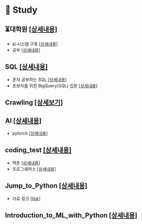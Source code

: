 # 📖 Study
## ⏳대학원 [[상세내용]](https://github.com/kbjung/Study/blob/main/graduate_school/README.md)
+ ai 시스템 구축 [[상세내용]](https://github.com/kbjung/Study/blob/main/graduate_school/rcsb/README.md)
+ 공부 [[상세내용]](https://github.com/kbjung/Study/blob/main/graduate_school/study/README.md)

## SQL [[상세내용]](https://github.com/kbjung/study/tree/main/SQL#readme)
+ 혼자 공부하는 SQL [[상세내용]](https://github.com/kbjung/Study/tree/main/SQL/MySQL#readme)
+ 초보자를 위한 BigQuery(SQL) 입문 [[상세내용]](https://github.com/kbjung/Study/tree/main/SQL/BigQuery/Inflearn/beginner#readme)

## Crawling [[상세보기]](https://github.com/kbjung/Study/tree/main/Crawling#readme)

## AI [[상세내용]](https://github.com/kbjung/Study/tree/main/AI)
+ pytorch [[상세내용]](https://github.com/kbjung/Study/blob/main/AI/README.md)

## coding_test [[상세내용]](https://github.com/kbjung/Study/tree/main/coding_test#readme)
+ 백준 [[상세내용]](https://github.com/kbjung/Study/tree/main/coding_test/baekjoon#readme)
+ 프로그래머스 [[상세내용]](https://github.com/kbjung/Study/tree/main/coding_test/programmers#readme)
  
## Jump_to_Python [[상세내용]](https://github.com/kbjung/Study/tree/main/Jump_to_Python#readme)
+ 자료 링크 [[link]](https://wikidocs.net/book/1)

## Introduction_to_ML_with_Python [[상세내용]](https://github.com/kbjung/Study/tree/main/Introduction_to_ML_with_Python#readme)
